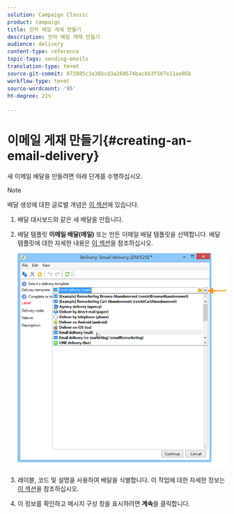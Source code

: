 ```yaml
---
solution: Campaign Classic
product: campaign
title: 전자 메일 게재 만들기
description: 전자 메일 게재 만들기
audience: delivery
content-type: reference
topic-tags: sending-emails
translation-type: tm+mt
source-git-commit: 972885c3a38bcd3a260574bacbb3f507e11ae05b
workflow-type: tm+mt
source-wordcount: '95'
ht-degree: 21%

---
```



# 이메일 게재 만들기{#creating-an-email-delivery}

새 이메일 배달을 만들려면 아래 단계를 수행하십시오.

>[!NOTE]
>
>배달 생성에 대한 글로벌 개념은 [이 섹션](../../delivery/using/steps-about-delivery-creation-steps.md)에 있습니다.

1. 배달 대시보드와 같은 새 배달을 만듭니다.
1. 배달 템플릿 **이메일 배달(메일)** 또는 만든 이메일 배달 템플릿을 선택합니다. 배달 템플릿에 대한 자세한 내용은 [이 섹션](../../delivery/using/about-templates.md)을 참조하십시오.

   ![](assets/s_ncs_user_wizard_email01_1.png)

1. 레이블, 코드 및 설명을 사용하여 배달을 식별합니다. 이 작업에 대한 자세한 정보는 [이 섹션](../../delivery/using/steps-create-and-identify-the-delivery.md#identifying-the-delivery)을 참조하십시오.
1. 이 정보를 확인하고 메시지 구성 창을 표시하려면 **계속**&#x200B;을 클릭합니다.
